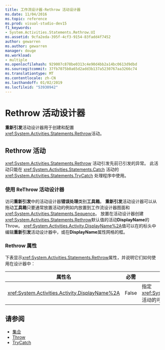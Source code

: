 ```yaml
---
title: 工作流设计器-Rethrow 活动设计器
ms.date: 11/04/2016
ms.topic: reference
ms.prod: visual-studio-dev15
f1_keywords:
- System.Activities.Statements.Rethrow.UI
ms.assetid: 9cfa2eda-395f-4cf3-9154-83fadd4f7452
author: gewarren
ms.author: gewarren
manager: douge
ms.workload:
- multiple
ms.openlocfilehash: 929007c878be0313c4e90d4bb2a14bc0613d9dbd
ms.sourcegitcommit: 37fb7075b0a65d2add3b137a5230767aa3266c74
ms.translationtype: MT
ms.contentlocale: zh-CN
ms.lasthandoff: 01/02/2019
ms.locfileid: "53930942"
---
```

# <a name="rethrow-activity-designer"></a>Rethrow 活动设计器

**重新引发**活动设计器用于创建和配置<xref:System.Activities.Statements.Rethrow>活动。

## <a name="the-rethrow-activity"></a>Rethrow 活动

<xref:System.Activities.Statements.Rethrow> 活动引发先前已引发的异常。 此活动只能在 <xref:System.Activities.Statements.Catch> 活动的 <xref:System.Activities.Statements.TryCatch> 处理程序中使用。

### <a name="use-the-rethrow-activity-designer"></a>使用 ReThrow 活动设计器

访问**重新引发**中的活动设计器**错误处理**类别**工具箱**。 **重新引发**活动设计器可以从拖动**工具箱**只要通常放置活动的例如内放置到工作流设计器图面和<xref:System.Activities.Statements.Sequence>。 放置在活动设计器创建<xref:System.Activities.Statements.Rethrow>默认值的活动**DisplayName**的 Throw。 <xref:System.Activities.Activity.DisplayName%2A>值可以在的标头中编辑**重新引发**活动设计器中，或在**DisplayName**属性网格的框。

### <a name="the-rethrow-properties"></a>Rethrow 属性

下表显示<xref:System.Activities.Statements.Rethrow>属性，并说明它们如何使用在设计器中：

|属性名|必需|用法|
|-|--------------|-|
|<xref:System.Activities.Activity.DisplayName%2A>|False|指定 <xref:System.Activities.Statements.Rethrow> 活动的可选友好名称。 默认值为 Rethrow。|

## <a name="see-also"></a>请参阅

- [集合](../workflow-designer/collection-activity-designers.md)
- [Throw](../workflow-designer/throw-activity-designer.md)
- [TryCatch](../workflow-designer/trycatch-activity-designer.md)